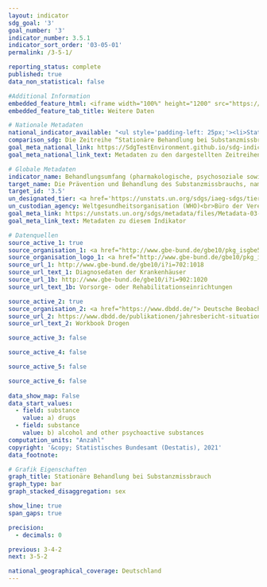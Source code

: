 ```yaml
---
layout: indicator    
sdg_goal: '3'    
goal_number: '3'    
indicator_number: 3.5.1    
indicator_sort_order: '03-05-01'    
permalink: /3-5-1/    

reporting_status: complete    
published: true    
data_non_statistical: false

#Additional Information
embedded_feature_html: <iframe width="100%" height="1200" src="https://sdgtestenvironment.github.io/sdg-indicators/public/AddInfos/de/3.5.1.pdf" frameborder="0" allowFullScreen="true"></iframe>
embedded_feature_tab_title: Weitere Daten    

# Nationale Metadaten    
national_indicator_available: "<ul style='padding-left: 25px;'><li>Stationäre Behandlung bei Substanzmissbrauch</li> <li> Schätzung des riskanten Konsums (auf Basis von Zugängen zu Behandlung) der Substanzen Opioide, Kokain und anderer Stimulanzien im Alter von 15 bis unter 65 Jahren</li></ul>"    
comparison_sdg: Die Zeitreihe “Stationäre Behandlung bei Substanzmissbrauch” entspricht teilweise den globalen Metadaten.<br>Die Zeitreihe “Schätzung des riskanten Konsums (auf Basis von Zugängen zu Behandlung) der Substanzen Opioide, Kokain und anderer Stimulanzien im Alter von 15 bis unter 65 Jahren” bietet zusätzliche Informationen.    
goal_meta_national_link: https://SdgTestEnvironment.github.io/sdg-indicators/public/MetaDe/3.5.1.pdf    
goal_meta_national_link_text: Metadaten zu den dargestellten Zeitreihen    

# Globale Metadaten    
indicator_name: Behandlungsumfang (pharmakologische, psychosoziale sowie Rehabilitations- und Nachsorgeleistungen) bei Substanzmissbrauch    
target_name: Die Prävention und Behandlung des Substanzmissbrauchs, namentlich des Suchtstoffmissbrauchs und des schädlichen Gebrauchs von Alkohol, verstärken    
target_id: '3.5'    
un_designated_tier: <a href='https://unstats.un.org/sdgs/iaeg-sdgs/tier-classification/' title='Klicken Sie hier um weitere Informationen zur UN-Tier-Klassifikation zu erhalten.'  target='_blank'>Tier II</a>    
un_custodian_agency: Weltgesundheitsorganisation (WHO)<br>Büro der Vereinten Nationen für Drogen- und Verbrechensbekämpfung (UNODC)    
goal_meta_link: https://unstats.un.org/sdgs/metadata/files/Metadata-03-05-01.pdf    
goal_meta_link_text: Metadaten zu diesem Indikator        

# Datenquellen
source_active_1: true
source_organisation_1: <a href="http://www.gbe-bund.de/gbe10/pkg_isgbe5.prc_isgbe?p_uid=gast&p_aid=50815950&p_sprache=D"> Informationssystem der Gesundheitsberichterstattung des Bundes (GBE) </a>
source_organisation_logo_1: <a href="http://www.gbe-bund.de/gbe10/pkg_isgbe5.prc_isgbe?p_uid=gast&p_aid=50815950&p_sprache=D"><img src="https://g205sdgs.github.io/sdg-indicators/public/OrgImgDe/gbe.png" alt="Logo gbe" style="height:60px; width:148px"/></a>
source_url_1: http://www.gbe-bund.de/gbe10/i?i=702:1018
source_url_text_1: Diagnosedaten der Krankenhäuser
source_url_1b: http://www.gbe-bund.de/gbe10/i?i=902:1020
source_url_text_1b: Vorsorge- oder Rehabilitationseinrichtungen

source_active_2: true
source_organisation_2: <a href="https://www.dbdd.de/"> Deutsche Beobachtungsstelle für Drogen und Drogensucht (DBDD) </a>
source_url_2: https://www.dbdd.de/publikationen/jahresbericht-situation-illegaler-drogen-in-deutschland
source_url_text_2: Workbook Drogen

source_active_3: false

source_active_4: false

source_active_5: false

source_active_6: false
    
data_show_map: False    
data_start_values: 
  - field: substance
    value: a) drugs
  - field: substance
    value: b) alcohol and other psychoactive substances    
computation_units: "Anzahl"    
copyright: '&copy; Statistisches Bundesamt (Destatis), 2021'    
data_footnote:     

# Grafik Eigenschaften    
graph_title: Stationäre Behandlung bei Substanzmissbrauch    
graph_type: bar
graph_stacked_disaggregation: sex    

show_line: true
span_gaps: true

precision:
  - decimals: 0    

previous: 3-4-2    
next: 3-5-2    

national_geographical_coverage: Deutschland    
---
```


<span></span>